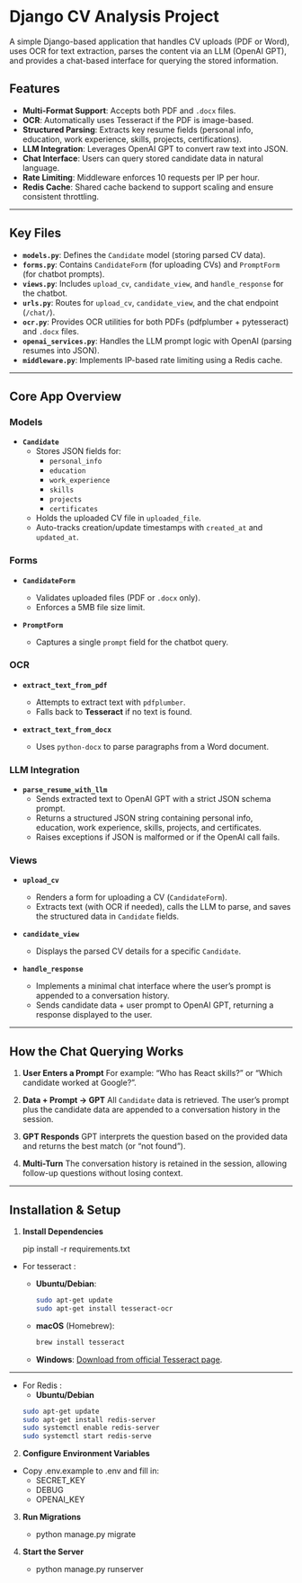 # Django CV Analysis Project

A simple Django-based application that handles CV uploads (PDF or Word), uses OCR for text extraction, parses the content via an LLM (OpenAI GPT), and provides a chat-based interface for querying the stored information.

## Features
- **Multi-Format Support**: Accepts both PDF and `.docx` files.
- **OCR**: Automatically uses Tesseract if the PDF is image-based.
- **Structured Parsing**: Extracts key resume fields (personal info, education, work experience, skills, projects, certifications).
- **LLM Integration**: Leverages OpenAI GPT to convert raw text into JSON.
- **Chat Interface**: Users can query stored candidate data in natural language.
- **Rate Limiting**: Middleware enforces 10 requests per IP per hour.
- **Redis Cache**: Shared cache backend to support scaling and ensure consistent throttling.

---

## Key Files
- **`models.py`**: Defines the `Candidate` model (storing parsed CV data).
- **`forms.py`**: Contains `CandidateForm` (for uploading CVs) and `PromptForm` (for chatbot prompts).
- **`views.py`**: Includes `upload_cv`, `candidate_view`, and `handle_response` for the chatbot.
- **`urls.py`**: Routes for `upload_cv`, `candidate_view`, and the chat endpoint (`/chat/`).
- **`ocr.py`**: Provides OCR utilities for both PDFs (pdfplumber + pytesseract) and `.docx` files.
- **`openai_services.py`**: Handles the LLM prompt logic with OpenAI (parsing resumes into JSON).
- **`middleware.py`**: Implements IP-based rate limiting using a Redis cache.

---

## Core App Overview

### Models

- **`Candidate`**
  - Stores JSON fields for:
    - `personal_info`
    - `education`
    - `work_experience`
    - `skills`
    - `projects`
    - `certificates`
  - Holds the uploaded CV file in `uploaded_file`.
  - Auto-tracks creation/update timestamps with `created_at` and `updated_at`.

### Forms

- **`CandidateForm`**
  - Validates uploaded files (PDF or `.docx` only).
  - Enforces a 5MB file size limit.

- **`PromptForm`**
  - Captures a single `prompt` field for the chatbot query.

### OCR

- **`extract_text_from_pdf`**
  - Attempts to extract text with `pdfplumber`.
  - Falls back to **Tesseract** if no text is found.

- **`extract_text_from_docx`**
  - Uses `python-docx` to parse paragraphs from a Word document.

### LLM Integration

- **`parse_resume_with_llm`**
  - Sends extracted text to OpenAI GPT with a strict JSON schema prompt.
  - Returns a structured JSON string containing personal info, education, work experience, skills, projects, and certificates.
  - Raises exceptions if JSON is malformed or if the OpenAI call fails.

### Views

- **`upload_cv`**
  - Renders a form for uploading a CV (`CandidateForm`).
  - Extracts text (with OCR if needed), calls the LLM to parse, and saves the structured data in `Candidate` fields.

- **`candidate_view`**
  - Displays the parsed CV details for a specific `Candidate`.

- **`handle_response`**
  - Implements a minimal chat interface where the user’s prompt is appended to a conversation history.
  - Sends candidate data + user prompt to OpenAI GPT, returning a response displayed to the user.

---

## How the Chat Querying Works

1. **User Enters a Prompt**
   For example: “Who has React skills?” or “Which candidate worked at Google?”.

2. **Data + Prompt → GPT**
   All `Candidate` data is retrieved. The user’s prompt plus the candidate data are appended to a conversation history in the session.

3. **GPT Responds**
   GPT interprets the question based on the provided data and returns the best match (or “not found”).

4. **Multi-Turn**
   The conversation history is retained in the session, allowing follow-up questions without losing context.

---
## Installation & Setup

1. **Install Dependencies**

    pip install -r requirements.txt

- For tesseract :

   - **Ubuntu/Debian**:
     ```bash
     sudo apt-get update
     sudo apt-get install tesseract-ocr
     ```
   - **macOS** (Homebrew):
     ```bash
     brew install tesseract
     ```
   - **Windows**: [Download from official Tesseract page](https://github.com/UB-Mannheim/tesseract/wiki).
---
- For Redis :
    - **Ubuntu/Debian**
     ```bash
    sudo apt-get update
    sudo apt-get install redis-server
    sudo systemctl enable redis-server
    sudo systemctl start redis-serve
     ```

2. **Configure Environment Variables**

- Copy .env.example to .env and fill in:
    - SECRET_KEY
    - DEBUG
    - OPENAI_KEY


3. **Run Migrations**

    - python manage.py migrate


4. **Start the Server**

    - python manage.py runserver
